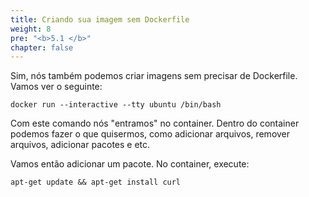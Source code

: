 ```yaml
---
title: Criando sua imagem sem Dockerfile
weight: 8
pre: "<b>5.1 </b>"
chapter: false
---
```


Sim, nós também podemos criar imagens sem precisar de Dockerfile. Vamos ver o seguinte:

```
docker run --interactive --tty ubuntu /bin/bash
```

Com este comando nós "entramos" no container. Dentro do container podemos fazer o que quisermos, como adicionar arquivos, remover arquivos, adicionar pacotes e etc.

Vamos então adicionar um pacote. No container, execute:

```
apt-get update && apt-get install curl
```
